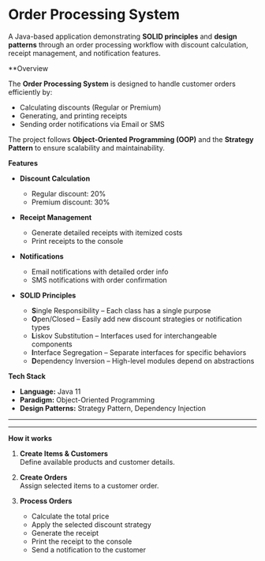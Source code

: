 # Order Processing System

A Java-based application demonstrating **SOLID principles** and **design patterns** through an order processing workflow with discount calculation, receipt management, and notification features.

**Overview

The **Order Processing System** is designed to handle customer orders efficiently by:
- Calculating discounts (Regular or Premium)
- Generating, and printing receipts
- Sending order notifications via Email or SMS

The project follows **Object-Oriented Programming (OOP)** and the **Strategy Pattern** to ensure scalability and maintainability.

**Features**

- **Discount Calculation**  
  - Regular discount: 20%  
  - Premium discount: 30%

- **Receipt Management**  
  - Generate detailed receipts with itemized costs  
  - Print receipts to the console  

- **Notifications**  
  - Email notifications with detailed order info  
  - SMS notifications with order confirmation

- **SOLID Principles**
  - **S**ingle Responsibility – Each class has a single purpose  
  - **O**pen/Closed – Easily add new discount strategies or notification types  
  - **L**iskov Substitution – Interfaces used for interchangeable components  
  - **I**nterface Segregation – Separate interfaces for specific behaviors  
  - **D**ependency Inversion – High-level modules depend on abstractions

**Tech Stack**

- **Language:** Java 11
- **Paradigm:** Object-Oriented Programming
- **Design Patterns:** Strategy Pattern, Dependency Injection

---


---

**How it works**

1. **Create Items & Customers**  
   Define available products and customer details.

2. **Create Orders**  
   Assign selected items to a customer order.

3. **Process Orders**  
   - Calculate the total price  
   - Apply the selected discount strategy  
   - Generate the receipt  
   - Print the receipt to the console  
   - Send a notification to the customer



